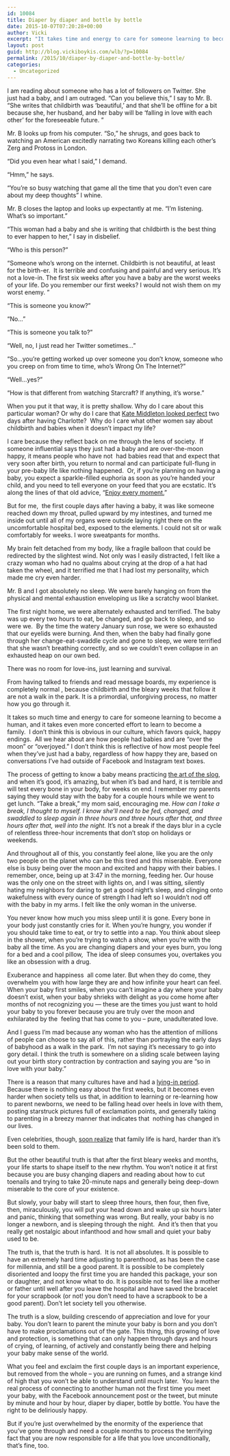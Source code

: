 ```yaml
---
id: 10084
title: Diaper by diaper and bottle by bottle
date: 2015-10-07T07:20:28+00:00
author: Vicki
excerpt: "It takes time and energy to care for someone learning to become human. It takes even more effort to learn to become a family. This isn't obvious in our culture. "
layout: post
guid: http://blog.vickiboykis.com/wlb/?p=10084
permalink: /2015/10/diaper-by-diaper-and-bottle-by-bottle/
categories:
  - Uncategorized
---
```

I am reading about someone who has a lot of followers on Twitter. She just had a baby, and I am outraged. &#8220;Can you believe this,&#8221; I say to Mr. B. &#8220;She writes that childbirth was &#8216;beautiful,&#8217; and that she&#8217;ll be offline for a bit because she, her husband, and her baby will be &#8216;falling in love with each other&#8217; for the foreseeable future. &#8221;

Mr. B looks up from his computer. &#8220;So,&#8221; he shrugs, and goes back to watching an American excitedly narrating two Koreans killing each other&#8217;s Zerg and Protoss in London.

&#8220;Did you even hear what I said,&#8221; I demand.

&#8220;Hmm,&#8221; he says.

&#8220;You&#8217;re so busy watching that game all the time that you don&#8217;t even care about my deep thoughts&#8221; I whine.

Mr. B closes the laptop and looks up expectantly at me. &#8220;I&#8217;m listening. What&#8217;s so important.&#8221;

&#8220;This woman had a baby and she is writing that childbirth is the best thing to ever happen to her,&#8221; I say in disbelief.

&#8220;Who is this person?&#8221;

&#8220;Someone who&#8217;s wrong on the internet. Childbirth is not beautiful, at least for the birth-er.  It is terrible and confusing and painful and very serious. It&#8217;s not a love-in. The first six weeks after you have a baby are the worst weeks of your life. Do you remember our first weeks? I would not wish them on my worst enemy. &#8221;

&#8220;This is someone you know?&#8221;

&#8220;No&#8230;&#8221;

&#8220;This is someone you talk to?&#8221;

&#8220;Well, no, I just read her Twitter sometimes&#8230;&#8221;

&#8220;So&#8230;you&#8217;re getting worked up over someone you don&#8217;t know, someone who you creep on from time to time, who&#8217;s Wrong On The Internet?&#8221;

&#8220;Well&#8230;yes?&#8221;

&#8220;How is that different from watching Starcraft? If anything, it&#8217;s worse.&#8221;

When you put it that way, it is pretty shallow. Why do I care about this particular woman? Or why do I care that <a href="http://www.kveller.com/why-kate-middletons-perfect-post-partum-look-hurts-moms/" target="_blank">Kate Middleton looked perfect</a> two days after having Charlotte?  Why do I care what other women say about childbirth and babies when it doesn&#8217;t impact my life?

I care because they reflect back on me through the lens of society.  If someone influential says they just had a baby and are over-the-moon happy, it means people who have not  had babies read that and expect that very soon after birth, you return to normal and can participate full-flung in your pre-baby life like nothing happened.  Or, if you&#8217;re planning on having a baby, you expect a sparkle-filled euphoria as soon as you&#8217;re handed your child, and you need to tell everyone on your feed that you are ecstatic. It&#8217;s along the lines of that old advice, &#8220;<a href="http://blog.vickiboykis.com/wlb/2015/03/no-i-will-not-enjoy-every-moment/" target="_blank">Enjoy every moment.</a>&#8221;

But for me,  the first couple days after having a baby, it was like someone reached down my throat, pulled upward by my intestines, and turned me inside out until all of my organs were outside laying right there on the uncomfortable hospital bed, exposed to the elements. I could not sit or walk comfortably for weeks. I wore sweatpants for months.

My brain felt detached from my body, like a fragile balloon that could be redirected by the slightest wind. Not only was I easily distracted, I felt like a crazy woman who had no qualms about crying at the drop of a hat had taken the wheel, and it terrified me that I had lost my personality, which made me cry even harder.

Mr. B and I got absolutely no sleep. We were barely hanging on from the physical and mental exhaustion enveloping us like a scratchy wool blanket.

The first night home, we were alternately exhausted and terrified. The baby was up every two hours to eat, be changed, and go back to sleep, and so were we.  By the time the watery January sun rose, we were so exhausted that our eyelids were burning. And then, when the baby had finally gone through her change-eat-swaddle cycle and gone to sleep, we were terrified that she wasn&#8217;t breathing correctly, and so we couldn&#8217;t even collapse in an exhausted heap on our own bed.

There was no room for love-ins, just learning and survival.

From having talked to friends and read message boards, my experience is completely normal , because childbirth and the bleary weeks that follow it are not a walk in the park. It is a primordial, unforgiving process, no matter how you go through it.

It takes so much time and energy to care for someone learning to become a human, and it takes even more concerted effort to learn to become a family.  I don&#8217;t think this is obvious in our culture, which favors quick, happy endings.  All we hear about are how people had babies and are &#8220;over the moon&#8221; or &#8220;overjoyed.&#8221; I don&#8217;t think this is reflective of how most people feel when they&#8217;ve just had a baby, regardless of how happy they are, based on conversations I&#8217;ve had outside of Facebook and Instagram text boxes.

The process of getting to know a baby means practicing <a href="http://blog.vickiboykis.com/wlb/2012/09/the-art-of-the-slog/" target="_blank">the art of the slog</a>, and when it&#8217;s good, it&#8217;s amazing, but when it&#8217;s bad and hard, it is terrible and will test every bone in your body, for weeks on end. I remember my parents saying they would stay with the baby for a couple hours while we went to get lunch. &#8220;Take a break,&#8221; my mom said, encouraging me. _How can I take a break, I thought to myself._ _I know she&#8217;ll need to be fed, changed, and swaddled to sleep again in three hours and three hours after that, and three hours after that, well into the night._ It&#8217;s not a break if the days blur in a cycle of relentless three-hour increments that don&#8217;t stop on holidays or weekends.

And throughout all of this, you constantly feel alone, like you are the only two people on the planet who can be this tired and this miserable. Everyone else is busy being over the moon and excited and happy with their babies. I remember, once, being up at 3:47 in the morning, feeding her. Our house was the only one on the street with lights on, and I was sitting, silently hating my neighbors for daring to get a good night&#8217;s sleep, and clinging onto wakefulness with every ounce of strength I had left so I wouldn&#8217;t nod off with the baby in my arms. I felt like the only woman in the universe.

You never know how much you miss sleep until it is gone. Every bone in your body just constantly cries for it. When you&#8217;re hungry, you wonder if you should take time to eat, or try to settle into a nap. You think about sleep in the shower, when you&#8217;re trying to watch a show, when you&#8217;re with the baby all the time. As you are changing diapers and your eyes burn, you long for a bed and a cool pillow,  The idea of sleep consumes you, overtakes you like an obsession with a drug.

Exuberance and happiness  all come later. But when they do come, they overwhelm you with how large they are and how infinite your heart can feel. When your baby first smiles, when you can&#8217;t imagine a day where your baby doesn&#8217;t exist, when your baby shrieks with delight as you come home after months of not recognizing you &#8212; these are the times you just want to hold your baby to you forever because you are truly over the moon and exhilarated by the  feeling that has come to you &#8211; pure, unadulterated love.

And I guess I&#8217;m mad because any woman who has the attention of millions of people can choose to say all of this, rather than portraying the early days of babyhood as a walk in the park.  I&#8217;m not saying it&#8217;s necessary to go into gory detail. I think the truth is somewhere on a sliding scale between laying out your birth story contraction by contraction and saying you are &#8220;so in love with your baby.&#8221;

There is a reason that many cultures have and had a <a href="http://www.thedailybeast.com/witw/articles/2013/08/15/america-s-postpartum-practices.html" target="_blank">lying-in period</a>. Because there is nothing easy about the first weeks, but it becomes even harder when society tells us that, in addition to learning or re-learning how to parent newborns, we need to be falling head over heels in love with them, posting starstruck pictures full of exclamation points, and generally taking to parenting in a breezy manner that indicates that  nothing has changed in our lives.

Even celebrities, though, <a href="http://www.huffingtonpost.com/2015/03/25/ashton-kutcher-changeorg-petition-changing-tables_n_6933100.html" target="_blank">soon realize</a> that family life is hard, harder than it&#8217;s been sold to them.

But the other beautiful truth is that after the first bleary weeks and months, your life starts to shape itself to the new rhythm. You won&#8217;t notice it at first because you are busy changing diapers and reading about how to cut toenails and trying to take 20-minute naps and generally being deep-down miserable to the core of your existence.

But slowly, your baby will start to sleep three hours, then four, then five, then, miraculously, you will put your head down and wake up six hours later and panic, thinking that something was wrong. But really, your baby is no longer a newborn, and is sleeping through the night.  And it&#8217;s then that you really get nostalgic about infanthood and how small and quiet your baby used to be.

The truth is, that the truth is hard.  It is not all absolutes. It is possible to have an extremely hard time adjusting to parenthood, as has been the case for millennia, and still be a good parent. It is possible to be completely disoriented and loopy the first time you are handed this package, your son or daughter, and not know what to do. It is possible not to feel like a mother or father until well after you leave the hospital and have saved the bracelet for your scrapbook (or not! you don&#8217;t need to have a scrapbook to be a good parent). Don&#8217;t let society tell you otherwise.

The truth is a slow, building crescendo of appreciation and love for your baby. You don&#8217;t learn to parent the minute your baby is born and you don&#8217;t have to make proclamations out of the gate. This thing, this growing of love and protection, is something that can only happen through days and hours of crying, of learning, of actively and constantly being there and helping your baby make sense of the world.

What you feel and exclaim the first couple days is an important experience, but removed from the whole &#8211; you are running on fumes, and a strange kind of high that you won&#8217;t be able to understand until much later.  You learn the real process of connecting to another human not the first time you meet your baby, with the Facebook announcement post or the tweet, but minute by minute and hour by hour, diaper by diaper, bottle by bottle. You have the right to be deliriously happy.

But if you&#8217;re just overwhelmed by the enormity of the experience that you&#8217;ve gone through and need a couple months to process the terrifying fact that you are now responsible for a life that you love unconditionally, that&#8217;s fine, too.